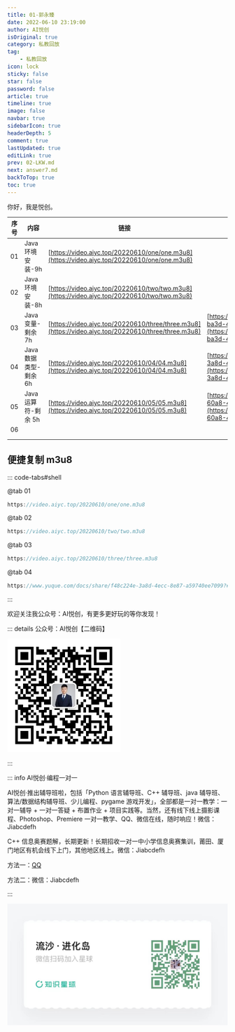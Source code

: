 ```yaml
---
title: 01-郭永臻
date: 2022-06-10 23:19:00
author: AI悦创
isOriginal: true
category: 私教回放
tag:
    - 私教回放
icon: lock
sticky: false
star: false
password: false
article: true
timeline: true
image: false
navbar: true
sidebarIcon: true
headerDepth: 5
comment: true
lastUpdated: true
editLink: true
prev: 02-LKW.md
next: answer7.md
backToTop: true
toc: true
---
```


你好，我是悦创。

| 序号 | 内容                  | 链接                                                         | 教案                                                         | 预习教案                                                     |
| ---- | --------------------- | ------------------------------------------------------------ | ------------------------------------------------------------ | ------------------------------------------------------------ |
| 01   | Java 环境安装-9h      | [https://video.aiyc.top/20220610/one/one.m3u8](https://video.aiyc.top/20220610/one/one.m3u8) |                                                              |                                                              |
| 02   | Java 环境安装-8h      | [https://video.aiyc.top/20220610/two/two.m3u8](https://video.aiyc.top/20220610/two/two.m3u8) |                                                              |                                                              |
| 03   | Java 变量-剩余 7h     | [https://video.aiyc.top/20220610/three/three.m3u8](https://video.aiyc.top/20220610/three/three.m3u8) | [https://www.yuque.com/docs/share/da8457d5-ba3d-4e67-91af-57b1d0e1418e?#](https://www.yuque.com/docs/share/da8457d5-ba3d-4e67-91af-57b1d0e1418e?#) |                                                              |
| 04   | Java 数据类型-剩余 6h | [https://video.aiyc.top/20220610/04/04.m3u8](https://video.aiyc.top/20220610/04/04.m3u8) | [https://www.yuque.com/docs/share/f48c224e-3a8d-4ecc-8e87-a59740ee7099?#](https://www.yuque.com/docs/share/f48c224e-3a8d-4ecc-8e87-a59740ee7099?#) | [https://www.yuque.com/docs/share/a99ec9c3-60a8-4ecb-8e38-cdef6663ec72?#](https://www.yuque.com/docs/share/a99ec9c3-60a8-4ecb-8e38-cdef6663ec72?#) |
| 05   | Java 运算符-剩余 5h   | [https://video.aiyc.top/20220610/05/05.m3u8](https://video.aiyc.top/20220610/05/05.m3u8) | [https://www.yuque.com/docs/share/a99ec9c3-60a8-4ecb-8e38-cdef6663ec72?#](https://www.yuque.com/docs/share/a99ec9c3-60a8-4ecb-8e38-cdef6663ec72?#) | [https://www.yuque.com/docs/share/dadd77cc-62d8-4e8a-8239-c2bf5186057f?#](https://www.yuque.com/docs/share/dadd77cc-62d8-4e8a-8239-c2bf5186057f?#) |
| 06   |                       |                                                              |                                                              |                                                              |
|      |                       |                                                              |                                                              |                                                              |
|      |                       |                                                              |                                                              |                                                              |



## 便捷复制 m3u8

::: code-tabs#shell

@tab 01

```java
https://video.aiyc.top/20220610/one/one.m3u8
```

@tab 02

```java
https://video.aiyc.top/20220610/two/two.m3u8
```

@tab 03

```java
https://video.aiyc.top/20220610/three/three.m3u8
```

@tab 04

```java
https://www.yuque.com/docs/share/f48c224e-3a8d-4ecc-8e87-a59740ee7099?#
```

:::

欢迎关注我公众号：AI悦创，有更多更好玩的等你发现！

::: details 公众号：AI悦创【二维码】

![](/gzh.jpg)

:::

::: info AI悦创·编程一对一

AI悦创·推出辅导班啦，包括「Python 语言辅导班、C++ 辅导班、java 辅导班、算法/数据结构辅导班、少儿编程、pygame 游戏开发」，全部都是一对一教学：一对一辅导 + 一对一答疑 + 布置作业 + 项目实践等。当然，还有线下线上摄影课程、Photoshop、Premiere 一对一教学、QQ、微信在线，随时响应！微信：Jiabcdefh

C++ 信息奥赛题解，长期更新！长期招收一对一中小学信息奥赛集训，莆田、厦门地区有机会线下上门，其他地区线上。微信：Jiabcdefh

方法一：[QQ](http://wpa.qq.com/msgrd?v=3&uin=1432803776&site=qq&menu=yes)

方法二：微信：Jiabcdefh

:::

![](/zsxq.jpg)














